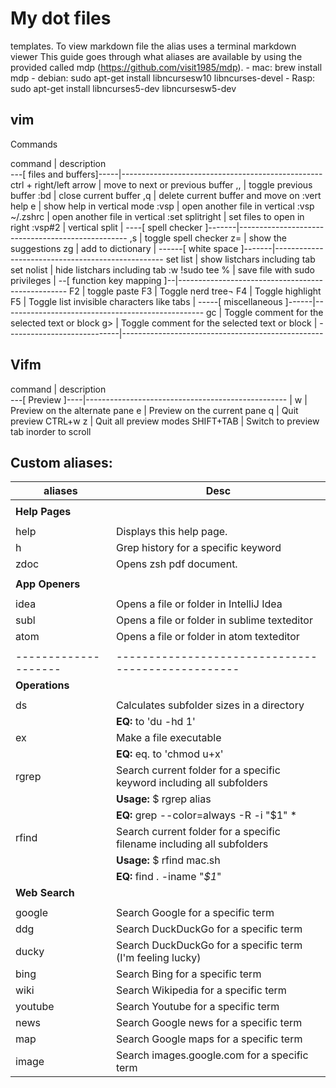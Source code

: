 # My dot files 
templates. To view markdown file the alias uses a terminal markdown viewer
This guide goes through what aliases are available by using the provided
called mdp (https://github.com/visit1985/mdp).
    - mac: brew install mdp
    - debian: sudo apt-get install libncursesw10 libncurses-devel
    - Rasp: sudo apt-get install libncurses5-dev libncursesw5-dev

## vim

Commands

command                     |   description   
---[ files and buffers]-----|--------------------------------------------------
ctrl + right/left arrow     |   move to next or previous buffer
,,                          |   toggle previous buffer
:bd                         |   close current buffer
,q                          |   delete current buffer and move on
:vert help e                |   show help in vertical mode
:vsp                        |   open another file in vertical
:vsp ~/.zshrc               |   open another file in vertical
:set splitright             |   set files to open in right
:vsp#2                      |   vertical split
                            |
----[ spell checker ]-------|--------------------------------------------------
,s                          |   toggle spell checker
z=                          |   show the suggestions
zg                          |   add to dictionary
                            |
------[ white space ]-------|--------------------------------------------------
set list                    |   show listchars including tab
set nolist                  |   hide listchars including tab
:w !sudo tee %              |   save file with sudo privileges
                            |
--[ function key mapping ]--|--------------------------------------------------
F2                          |   toggle paste
F3                          |   Toggle nerd tree¬
F4                          |   Toggle highlight 
F5                          |   Toggle list invisible characters like tabs 
                            |
-----[ miscellaneous ]------|--------------------------------------------------
gc                          |   Toggle comment for the selected text or block
g>                          |   Toggle comment for the selected text or block
                            |
----------------------------|--------------------------------------------------
## Vifm


command                    |   description   
---[    Preview       ]----|--------------------------------------------------
                           |
w                          | Preview on the alternate pane
e                          | Preview on the current pane
q                          | Quit preview 
CTRL+w z                   | Quit all preview modes
SHIFT+TAB                  | Switch to preview tab inorder to scroll



## Custom aliases:

aliases             | Desc
--------------------|--------------------------------------------------
                    | 
**Help Pages**      | 
                    |
help                | Displays this help page.
h                   | Grep history for a specific keyword
zdoc                | Opens zsh pdf document.
                    |
**App Openers**     | 
                    |
idea                | Opens a file or folder in IntelliJ Idea
subl                | Opens a file or folder in sublime texteditor
atom                | Opens a file or folder in atom texteditor
                    |
--------------------|--------------------------------------------------
**Operations**      | 
                    | 
ds                  | Calculates subfolder sizes in a directory 
                    | **EQ:**  to 'du -hd 1'
ex                  | Make a file executable
                    | **EQ:** eq. to 'chmod u+x'
rgrep               | Search current folder for a specific keyword including all subfolders 
                    | **Usage:** $ rgrep alias 
                    | **EQ:** grep --color=always -R -i "$1" * | less; 
rfind               | Search current folder for a specific filename including all subfolders
                    | **Usage:** $ rfind mac.sh 
                    | **EQ:** find . -iname "*$1*"|grep -i "$1" --color=always
**Web Search**      | 
                    | 
google              | Search Google for a specific term
ddg                 | Search DuckDuckGo for a specific term
ducky               | Search DuckDuckGo for a specific term (I'm feeling lucky)
bing                | Search Bing for a specific term
wiki                | Search Wikipedia for a specific term
youtube             | Search Youtube for a specific term
news                | Search Google news for a specific term
map                 | Search Google maps for a specific term
image               | Search images.google.com for a specific term

